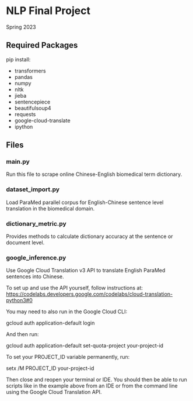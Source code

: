 # NLP Final Project

Spring 2023

## Required Packages

pip install:

- transformers
- pandas
- numpy
- nltk 
- jieba
- sentencepiece
- beautifulsoup4
- requests
- google-cloud-translate
- ipython

## Files

### main.py
Run this file to scrape online Chinese-English biomedical term dictionary.

### dataset_import.py 
Load ParaMed parallel corpus for English-Chinese sentence level translation in the biomedical domain.

### dictionary_metric.py 
Provides methods to calculate dictionary accuracy at the sentence or document level.

### google_inference.py
Use Google Cloud Translation v3 API to translate English ParaMed sentences into Chinese.

To set up and use the API yourself, follow instructions at: https://codelabs.developers.google.com/codelabs/cloud-translation-python3#0

You may need to also run in the Google Cloud CLI:

gcloud auth application-default login

And then run:

gcloud auth application-default set-quota-project your-project-id

To set your PROJECT_ID variable permanently, run:

setx /M PROJECT_ID your-project-id

Then close and reopen your terminal or IDE. You should then be able to run scripts like in the example above from an IDE or from the command line using the Google Cloud Translation API.

